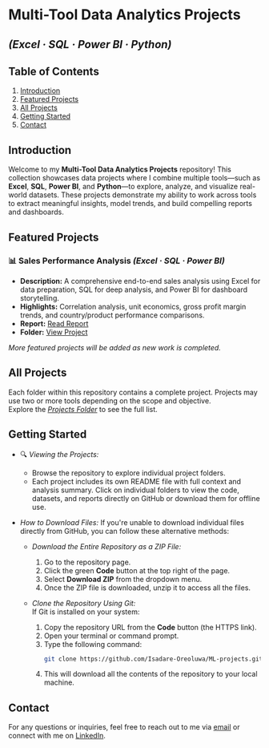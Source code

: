 # Multi-Tool Data Analytics Projects  
## *(Excel · SQL · Power BI · Python)*  

## Table of Contents  
1. [Introduction](#introduction)  
2. [Featured Projects](#featured-projects)  
3. [All Projects](#all-projects)  
4. [Getting Started](#getting-started)  
5. [Contact](#contact)  

## Introduction  
Welcome to my **Multi-Tool Data Analytics Projects** repository! This collection showcases data projects where I combine multiple tools—such as **Excel**, **SQL**, **Power BI**, and **Python**—to explore, analyze, and visualize real-world datasets. These projects demonstrate my ability to work across tools to extract meaningful insights, model trends, and build compelling reports and dashboards.

## Featured Projects  

### 📊 Sales Performance Analysis *(Excel · SQL · Power BI)*  
- **Description:** A comprehensive end-to-end sales analysis using Excel for data preparation, SQL for deep analysis, and Power BI for dashboard storytelling.  
- **Highlights:** Correlation analysis, unit economics, gross profit margin trends, and country/product performance comparisons.  
- **Report:** [Read Report](https://github.com/Isadare-Oreoluwa/Combo-Projects/blob/main/Projects/Sales%20Performance%20Analysis/Report/Sales%20Performance%20Analysis%20Report.pdf)  
- **Folder:** [View Project](https://github.com/Isadare-Oreoluwa/Combo-Projects/tree/main/Projects/Sales%20Performance%20Analysis)  

*More featured projects will be added as new work is completed.*

## All Projects  
Each folder within this repository contains a complete project. Projects may use two or more tools depending on the scope and objective.  
Explore the *[Projects Folder](https://github.com/Isadare-Oreoluwa/Combo-Projects/tree/main/Projects)* to see the full list.

## Getting Started  

- 🔍 *Viewing the Projects:*  
  - Browse the repository to explore individual project folders.  
  - Each project includes its own README file with full context and analysis summary. Click on individual folders to view the code, datasets, and reports directly on GitHub or download them for offline use.  

- *How to Download Files:*
  If you're unable to download individual files directly from GitHub, you can follow these alternative methods:
  - *Download the Entire Repository as a ZIP File:*  
    1. Go to the repository page.  
    2. Click the green **Code** button at the top right of the page.  
    3. Select **Download ZIP** from the dropdown menu.  
    4. Once the ZIP file is downloaded, unzip it to access all the files.  

  - *Clone the Repository Using Git:*  
    If Git is installed on your system:  
    1. Copy the repository URL from the **Code** button (the HTTPS link).  
    2. Open your terminal or command prompt.  
    3. Type the following command:  
       ```bash  
       git clone https://github.com/Isadare-Oreoluwa/ML-projects.git  
       ```  
    4. This will download all the contents of the repository to your local machine.  

## Contact  

For any questions or inquiries, feel free to reach out to me via [email](mailto:isadare.ore@gmail.com) or connect with me on [LinkedIn](https://www.linkedin.com/in/oreoluwa-isadare).

